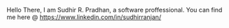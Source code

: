 Hello There,
 I am Sudhir R. Pradhan, a software proffessional. 
 You can find me here @ https://www.linkedin.com/in/sudhirranjan/
